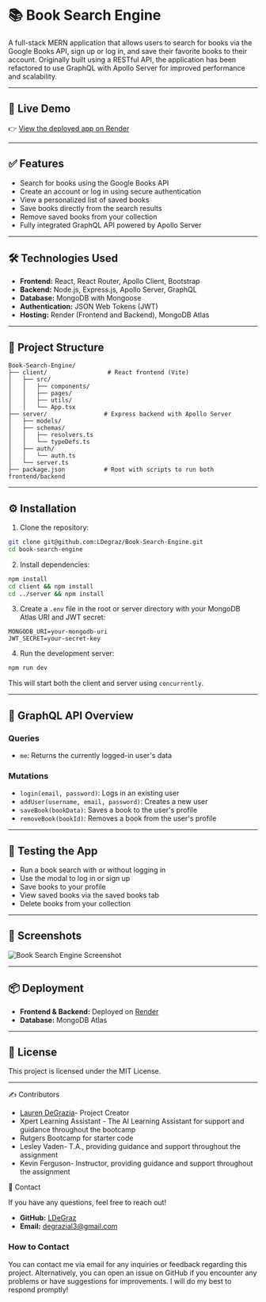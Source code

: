 # 📚 Book Search Engine

A full-stack MERN application that allows users to search for books via the Google Books API, sign up or log in, and save their favorite books to their account. Originally built using a RESTful API, the application has been refactored to use GraphQL with Apollo Server for improved performance and scalability.

---

## 🚀 Live Demo
👉 [View the deployed app on Render](https://book-search-engine-e6l6.onrender.com)

---

## ✅ Features
- Search for books using the Google Books API
- Create an account or log in using secure authentication
- View a personalized list of saved books
- Save books directly from the search results
- Remove saved books from your collection
- Fully integrated GraphQL API powered by Apollo Server

---

## 🛠️ Technologies Used
- **Frontend:** React, React Router, Apollo Client, Bootstrap
- **Backend:** Node.js, Express.js, Apollo Server, GraphQL
- **Database:** MongoDB with Mongoose
- **Authentication:** JSON Web Tokens (JWT)
- **Hosting:** Render (Frontend and Backend), MongoDB Atlas

---

## 📁 Project Structure
```
Book-Search-Engine/
├── client/                 # React frontend (Vite)
│   ├── src/
│   │   ├── components/
│   │   ├── pages/
│   │   ├── utils/
│   │   └── App.tsx
├── server/                # Express backend with Apollo Server
│   ├── models/
│   ├── schemas/
│   │   ├── resolvers.ts
│   │   └── typeDefs.ts
│   ├── auth/
│   │   └── auth.ts
│   └── server.ts
├── package.json           # Root with scripts to run both frontend/backend
```

---

## ⚙️ Installation
1. Clone the repository:
```bash
git clone git@github.com:LDegraz/Book-Search-Engine.git
cd book-search-engine
```

2. Install dependencies:
```bash
npm install
cd client && npm install
cd ../server && npm install
```

3. Create a `.env` file in the root or server directory with your MongoDB Atlas URI and JWT secret:
```
MONGODB_URI=your-mongodb-uri
JWT_SECRET=your-secret-key
```

4. Run the development server:
```bash
npm run dev
```

This will start both the client and server using `concurrently`.

---

## 🔧 GraphQL API Overview
### Queries
- `me`: Returns the currently logged-in user's data

### Mutations
- `login(email, password)`: Logs in an existing user
- `addUser(username, email, password)`: Creates a new user
- `saveBook(bookData)`: Saves a book to the user's profile
- `removeBook(bookId)`: Removes a book from the user's profile

---

## 🧪 Testing the App
- Run a book search with or without logging in
- Use the modal to log in or sign up
- Save books to your profile
- View saved books via the saved books tab
- Delete books from your collection

---

## 📸 Screenshots
![Book Search Engine Screenshot](../Book-Search-Engine/client/src/assets/homepage.png "Screenshot of the Book Search Engine")

---

## 📦 Deployment
- **Frontend & Backend:** Deployed on [Render](https://render.com)
- **Database:** MongoDB Atlas

---

## 📄 License
This project is licensed under the MIT License.

---

✍️ Contributors

- [Lauren DeGrazia](https://github.com/LDegraz/Book-Search-Engine.git)- Project Creator
- Xpert Learning Assistant - The AI Learning Assistant for support and guidance throughout the bootcamp
- Rutgers Bootcamp for starter code
- Lesley Vaden- T.A., providing guidance and support throughout the assignment
- Kevin Ferguson- Instructor, providing guidance and support throughout the assignment

📨 Contact

If you have any questions, feel free to reach out!
- **GitHub:** [LDeGraz](https://github.com/LDegraz)
- **Email:** [degrazial3@gmail.com](mailto:degrazial3@gmail.com)

### How to Contact

You can contact me via email for any inquiries or feedback regarding this project. Alternatively, you can open an issue on GitHub if you encounter any problems or have suggestions for improvements. I will do my best to respond promptly!

